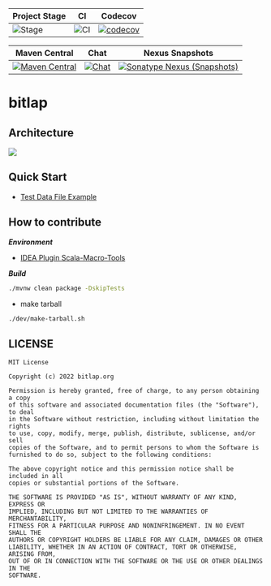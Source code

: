 | Project Stage | CI              | Codecov                                   |
| ------------- | --------------- | ----------------------------------------- |
| ![Stage]      | ![CI][Badge-CI] | [![codecov][Badge-Codecov]][Link-Codecov] |

| Maven Central                                                                    | Chat                              | Nexus Snapshots                                                  |
| --------------------------------------------------------------------------- | --------------------------------------------- | ---------------------------------------------------------------- |
| [![Maven Central][Badge-Maven]][Link-Maven] | [![Chat][Badge-Chat]][Link-Chat] | [![Sonatype Nexus (Snapshots)][Badge-Snapshots]][Link-Snapshots] |


# bitlap

## Architecture

![](http://ice-img.flutterdart.cn/2021-08-01-165808.png)

## Quick Start

* [Test Data File Example](https://docs.google.com/spreadsheets/d/13KNvNTGYRjdPSsp9PSrIMU_2uKqKkJa-BgL4Q236Ky0/edit?usp=sharing)

## How to contribute

***Environment***

* [IDEA Plugin Scala-Macro-Tools](https://github.com/bitlap/scala-macro-tools)

***Build***

```sh
./mvnw clean package -DskipTests
```

* make tarball

```sh
./dev/make-tarball.sh
```

## LICENSE

```
MIT License

Copyright (c) 2022 bitlap.org

Permission is hereby granted, free of charge, to any person obtaining a copy
of this software and associated documentation files (the "Software"), to deal
in the Software without restriction, including without limitation the rights
to use, copy, modify, merge, publish, distribute, sublicense, and/or sell
copies of the Software, and to permit persons to whom the Software is
furnished to do so, subject to the following conditions:

The above copyright notice and this permission notice shall be included in all
copies or substantial portions of the Software.

THE SOFTWARE IS PROVIDED "AS IS", WITHOUT WARRANTY OF ANY KIND, EXPRESS OR
IMPLIED, INCLUDING BUT NOT LIMITED TO THE WARRANTIES OF MERCHANTABILITY,
FITNESS FOR A PARTICULAR PURPOSE AND NONINFRINGEMENT. IN NO EVENT SHALL THE
AUTHORS OR COPYRIGHT HOLDERS BE LIABLE FOR ANY CLAIM, DAMAGES OR OTHER
LIABILITY, WHETHER IN AN ACTION OF CONTRACT, TORT OR OTHERWISE, ARISING FROM,
OUT OF OR IN CONNECTION WITH THE SOFTWARE OR THE USE OR OTHER DEALINGS IN THE
SOFTWARE.
```

[Stage]: https://img.shields.io/badge/Project%20Stage-Development-yellowgreen.svg
[Badge-CI]: https://github.com/bitlap/bitlap/actions/workflows/java8.yml/badge.svg
[Badge-Maven]: https://img.shields.io/maven-central/v/org.bitlap/bitlap
[Badge-Chat]: https://badges.gitter.im/bitlap-org/bitlap.svg
[Badge-Codecov]: https://codecov.io/gh/bitlap/bitlap/branch/main/graph/badge.svg?token=9XJ2LC2K8M
[Badge-Snapshots]: https://img.shields.io/nexus/s/org.bitlap/bitlap-core?server=https%3A%2F%2Fs01.oss.sonatype.org

[Link-Chat]: https://gitter.im/bitlap-org/bitlap?utm_source=badge&utm_medium=badge&utm_campaign=pr-badge&utm_content=badge
[Link-Codecov]: https://codecov.io/gh/bitlap/bitlap
[Link-Maven]: https://search.maven.org/search?q=g:%22org.bitlap%22%20AND%20a:%22bitlap%22
[Link-Snapshots]: https://s01.oss.sonatype.org/content/repositories/snapshots/org/bitlap/
